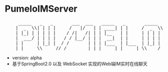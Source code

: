 # PumeloIMServer 



<pre>
     _____   _   _       ___  ___   _____   _       _____
    |  _  \\| | | |     /   |/   | | ____| | |     /  _  \\
    | |_| | | | | |    / /|   /| | | |__   | |     | | | |
    |  ___/ | | | |   / / |__/ | | |  __|  | |     | | | |
    | |     | |_| |  / /       | | | |___  | |___  | |_| |
    |_|     \\_____//_/        |_| |_____| |_____| \\____/
</pre>

- version: alpha
- 基于SpringBoot2.0 以及 WebSocket 实现的Web端IM实时在线聊天



